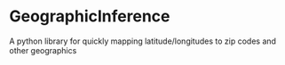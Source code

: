 # GeographicInference
A python library for quickly mapping latitude/longitudes to zip codes and other geographics
